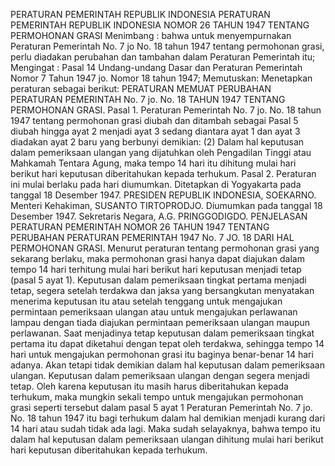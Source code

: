  PERATURAN PEMERINTAH REPUBLIK INDONESIA PERATURAN PEMERINTAH REPUBLIK INDONESIA NOMOR 26 TAHUN 1947 TENTANG PERMOHONAN GRASI
Menimbang :
 bahwa untuk menyempurnakan Peraturan Pemerintah No. 7 jo No. 18 tahun 1947 tentang permohonan grasi, perlu diadakan perubahan dan tambahan dalam Peraturan Pemerintah itu;
Mengingat :
 Pasal 14 Undang-undang Dasar dan Peraturan Pemerintah Nomor 7 Tahun 1947 jo. Nomor 18 tahun 1947; Memutuskan: Menetapkan peraturan sebagai berikut: PERATURAN MEMUAT PERUBAHAN PERATURAN PEMERINTAH No. 7 jo. No. 18 TAHUN 1947 TENTANG PERMOHONAN GRASI. Pasal 1. Peraturan Pemerintah No. 7 jo. No. 18 tahun 1947 tentang permohonan grasi diubah dan ditambah sebagai Pasal 5 diubah hingga ayat 2 menjadi ayat 3 sedang diantara ayat 1 dan ayat 3 diadakan ayat 2 baru yang berbunyi demikian:
(2) Dalam hal keputusan dalam pemeriksaan ulangan yang dijatuhkan oleh Pengadilan Tinggi atau Mahkamah Tentara Agung, maka tempo 14 hari itu dihitung mulai hari berikut hari keputusan diberitahukan kepada terhukum. Pasal 2. Peraturan ini mulai berlaku pada hari diumumkan. Ditetapkan di Yogyakarta pada tanggal 18 Desember 1947. PRESIDEN REPUBLIK INDONESIA, SOEKARNO. Menteri Kehakiman, SUSANTO TIRTOPRODJO. Diumumkan pada tanggal 18 Desember 1947. Sekretaris Negara, A.G. PRINGGODIGDO. PENJELASAN PERATURAN PEMERINTAH NOMOR 26 TAHUN 1947 TENTANG PERUBAHAN PERATURAN PEMERINTAH 1947 No. 7 JO. 18 DARI HAL PERMOHONAN GRASI. Menurut peraturan tentang permohonan grasi yang sekarang berlaku, maka permohonan grasi hanya dapat diajukan dalam tempo 14 hari terhitung mulai hari berikut hari keputusan menjadi tetap (pasal 5 ayat 1). Keputusan dalam pemeriksaan tingkat pertama menjadi tetap, segera setelah terdakwa dan jaksa yang bersangkutan menyatakan menerima keputusan itu atau setelah tenggang untuk mengajukan permintaan pemeriksaan ulangan atau untuk mengajukan perlawanan lampau dengan tiada diajukan permintaan pemeriksaan ulangan maupun perlawanan. Saat menjadinya tetap keputusan dalam pemeriksaan tingkat pertama itu dapat diketahui dengan tepat oleh terdakwa, sehingga tempo 14 hari untuk mengajukan permohonan grasi itu baginya benar-benar 14 hari adanya. Akan tetapi tidak demikian dalam hal keputusan dalam pemeriksaan ulangan. Keputusan dalam pemeriksaan ulangan dengan segera menjadi tetap. Oleh karena keputusan itu masih harus diberitahukan kepada terhukum, maka mungkin sekali tempo untuk mengajukan permohonan grasi seperti tersebut dalam pasal 5 ayat 1 Peraturan Pemerintah No. 7 jo. No. 18 tahun 1947 itu bagi terhukum dalam hal demikian menjadi kurang dari 14 hari atau sudah tidak ada lagi. Maka sudah selayaknya, bahwa tempo itu dalam hal keputusan dalam pemeriksaan ulangan dihitung mulai hari berikut hari keputusan diberitahukan kepada terhukum.